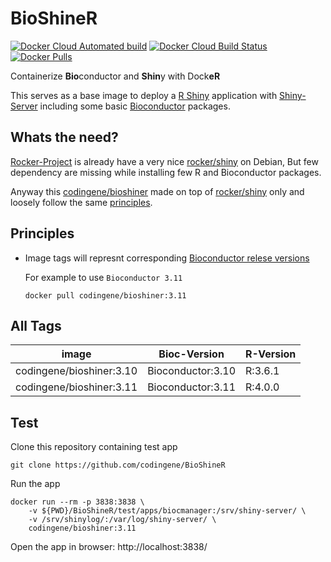 # BioShineR

[![Docker Cloud Automated build](https://img.shields.io/docker/cloud/automated/codingene/bioshiner)](https://hub.docker.com/r/codingene/bioshiner/)
[![Docker Cloud Build Status](https://img.shields.io/docker/cloud/build/codingene/bioshiner)](https://cloud.docker.com/u/codingene/repository/docker/codingene/bioshiner/builds)
[![Docker Pulls](https://img.shields.io/docker/pulls/codingene/bioshiner)]((https://hub.docker.com/r/codingene/bioshiner/))

Containerize **Bio**conductor and **Shin**y with Dock**eR**

This serves as a base image to deploy a [R Shiny] application with [Shiny-Server] including some basic [Bioconductor] packages.

## Whats the need?
[Rocker-Project] is already have a very nice [rocker/shiny] on Debian, But few dependency are missing while installing few R and Bioconductor packages. 

Anyway this [codingene/bioshiner] made on top of [rocker/shiny] only and loosely follow the same [principles].

## Principles
* Image tags will represnt corresponding [Bioconductor relese versions]

	For example to use `Bioconductor 3.11`
	```
	docker pull codingene/bioshiner:3.11
	```
	
## All Tags
| image | Bioc-Version | R-Version |
|-------|------|------|
| codingene/bioshiner:3.10 | Bioconductor:3.10 | R:3.6.1 |
| codingene/bioshiner:3.11 | Bioconductor:3.11 | R:4.0.0 |

## Test
Clone this repository containing test app
```
git clone https://github.com/codingene/BioShineR
```

Run the app
```
docker run --rm -p 3838:3838 \
	-v ${PWD}/BioShineR/test/apps/biocmanager:/srv/shiny-server/ \
	-v /srv/shinylog/:/var/log/shiny-server/ \
	codingene/bioshiner:3.11
```
Open the app in browser: http://localhost:3838/

[R Shiny]: https://shiny.rstudio.com/
[Shiny-Server]: https://rstudio.com/products/shiny/shiny-server/
[Bioconductor]: https://www.bioconductor.org/
[Rocker-Project]: https://www.rocker-project.org/
[rocker/shiny]: https://hub.docker.com/r/rocker/shiny/
[codingene/bioshiner]: https://hub.docker.com/r/codingene/bioshiner/
[Bioconductor relese versions]: https://bioconductor.org/about/release-announcements/#release-versions

[Principles]: #principles
